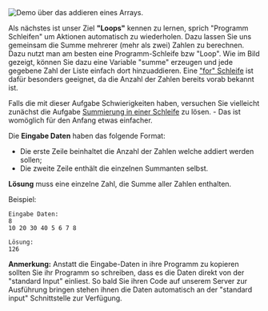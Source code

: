 <div class="centered">
<img alt="Demo über das addieren eines Arrays." src="https://codeabbey.github.io/data/sum_in_loop.gif"/>
</div>

Als nächstes ist unser Ziel **"Loops"** kennen zu lernen, sprich "Programm Schleifen" um Aktionen automatisch zu wiederholen. 
Dazu lassen Sie uns gemeinsam die Summe mehrerer (mehr als zwei) Zahlen zu berechnen. Dazu nutzt man am besten eine Programm-Schleife bzw "Loop". 
Wie im Bild gezeigt, können Sie dazu eine Variable "summe" erzeugen und jede gegebene Zahl der Liste einfach dort hinzuaddieren. 
Eine ["for" Schleife](http://en.wikipedia.org/wiki/For_loop) ist dafür besonders geeignet, da die Anzahl der Zahlen bereits vorab bekannt ist.

Falls die mit dieser Aufgabe Schwierigkeiten haben, versuchen Sie vielleicht zunächst die Aufgabe [Summierung in einer Schleife](./sums-in-loop) zu lösen. - Das ist womöglich für den Anfang etwas einfacher.

Die **Eingabe Daten** haben das folgende Format:

- Die erste Zeile beinhaltet die Anzahl der Zahlen welche addiert werden sollen;
- Die zweite Zeile enthält die einzelnen Summanten selbst.

**Lösung** muss eine einzelne Zahl, die Summe aller Zahlen enthalten.

Beispiel:

	Eingabe Daten:
	8
	10 20 30 40 5 6 7 8
	
	Lösung:
	126

**Anmerkung:** Anstatt die Eingabe-Daten in ihre Programm zu kopieren sollten Sie ihr Programm so schreiben, dass es die Daten direkt von der "standard Input" einliest. 
So bald Sie ihren Code auf unserem Server zur Ausführung bringen stehen ihnen die Daten automatisch an der "standard input" Schnittstelle zur Verfügung.

